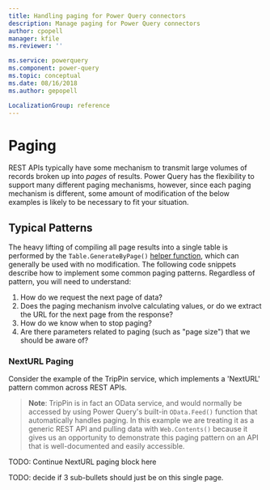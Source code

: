 ```yaml
---
title: Handling paging for Power Query connectors
description: Manage paging for Power Query connectors
author: cpopell
manager: kfile
ms.reviewer: ''

ms.service: powerquery
ms.component: power-query
ms.topic: conceptual
ms.date: 08/16/2018
ms.author: gepopell

LocalizationGroup: reference
---
```


# Paging

REST APIs typically have some mechanism to transmit large volumes of records broken up into *pages* of results. Power Query has the flexibility to support many different paging mechanisms, however, since each paging mechanism is different, some amount of modification of the below examples is likely to be necessary to fit your situation.

## Typical Patterns

The heavy lifting of compiling all page results into a single table is performed by the `Table.GenerateByPage()` [helper function](/HelperFunctions.md), which can generally be used with no modification. The following code snippets describe how to implement some common paging patterns. Regardless of pattern, you will need to understand:
1. How do we request the next page of data?
2. Does the paging mechanism involve calculating values, or do we extract the URL for the next page from the response?
3. How do we know when to stop paging?
4. Are there parameters related to paging (such as "page size") that we should be aware of?

### NextURL Paging

Consider the example of the TripPin service, which implements a 'NextURL' pattern common across REST APIs.

> **Note**: TripPin is in fact an OData service, and would normally be accessed by using Power Query's built-in `OData.Feed()` function that automatically handles paging. In this example we are treating it as a generic REST API and pulling data with `Web.Contents()` because it gives us an opportunity to demonstrate this paging pattern on an API that is well-documented and easily accessible.

TODO: Continue NextURL paging block here

TODO: decide if 3 sub-bullets should just be on this single page.
